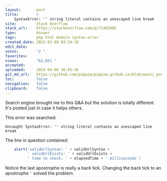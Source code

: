 ```yaml
---
layout:       post
title:        >
    SyntaxError: '' string literal contains an unescaped line break
site:         Stack Overflow
stack_url:    https://stackoverflow.com/q/71403965
type:         Answer
tags:         php html module syntax-error
created_date: 2022-03-09 03:24:18
edit_date:    
votes:        "2 "
favorites:    
views:        "62,651 "
accepted:     
uploaded:     2024-04-08 16:45:36
git_md_url:   https://github.com/pippim/pippim.github.io/blob/main/_posts/2022/2022-03-09-SyntaxError_-__-string-literal-contains-an-unescaped-line-break.md
toc:          false
navigation:   false
clipboard:    false
---
```


Search engine brought me to this Q&A but the solution is totally different. It's posted just in case it helps others.

This error was searched:

``` terminal
Uncaught SyntaxError: '' string literal contains an unescaped line break
```

The line in question contained:

``` javascript
    alert('validUrlSyntax: ' + validUrlSyntax +
          ' validUrlExists: ' + validUrlExists +
          ' time to check: ' + elapsedTime + ' milliseconds`)
```

Notice the last apostrophe is really a back tick. Changing the back tick to an apostrophe `'` solved the problem.

